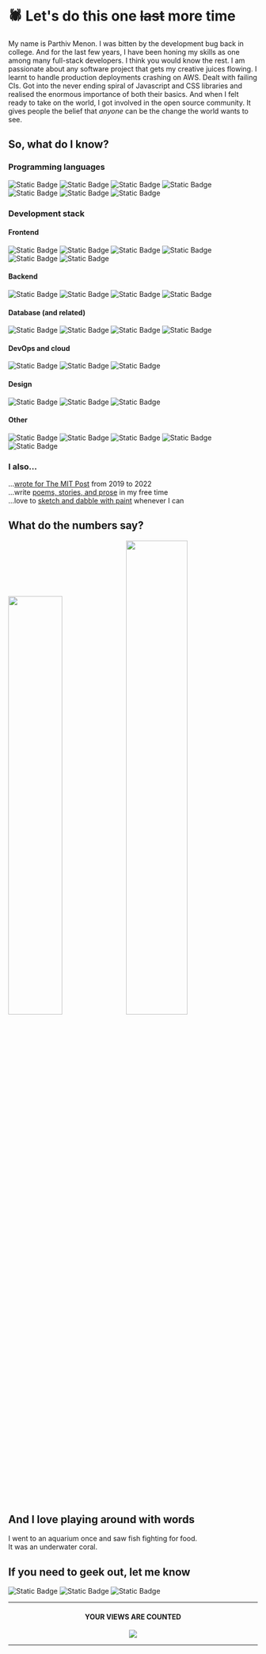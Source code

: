 # 🕷 Let's do this one ~~last~~ more time

My name is Parthiv Menon. I was bitten by the development bug back in college. And for the last few years, I have been honing my skills as one among many full-stack developers. I think you would know the rest. I am passionate about any software project that gets my creative juices flowing. I learnt to handle production deployments crashing on AWS. Dealt with failing CIs. Got into the never ending spiral of Javascript and CSS libraries and realised the enormous importance of both their basics. And when I felt ready to take on the world, I got involved in the open source community. It gives people the belief that _anyone_ can be the change the world wants to see.

## So, what do I know?
### Programming languages
![Static Badge](https://img.shields.io/badge/C_Language-black?style=for-the-badge&logo=c&logoColor=%23A8B9CC) ![Static Badge](https://img.shields.io/badge/Java-black?style=for-the-badge&logo=java) ![Static Badge](https://img.shields.io/badge/Javascript-black?style=for-the-badge&logo=javascript&logoColor=yellow) ![Static Badge](https://img.shields.io/badge/typescript-black?style=for-the-badge&logo=typescript) ![Static Badge](https://img.shields.io/badge/Python-black?style=for-the-badge&logo=python) ![Static Badge](https://img.shields.io/badge/Golang-black?style=for-the-badge&logo=go) ![Static Badge](https://img.shields.io/badge/php-black?style=for-the-badge&logo=php)

### Development stack
#### Frontend
![Static Badge](https://img.shields.io/badge/HTML-black?style=for-the-badge&logo=html5) ![Static Badge](https://img.shields.io/badge/CSS-black?style=for-the-badge&logo=css3) ![Static Badge](https://img.shields.io/badge/ReactJS-black?style=for-the-badge&logo=react&logoColor=%2361DAFB) ![Static Badge](https://img.shields.io/badge/TailwindCSS-black?style=for-the-badge&logo=tailwindcss) ![Static Badge](https://img.shields.io/badge/SASS-black?style=for-the-badge&logo=sass) ![Static Badge](https://img.shields.io/badge/framer-black?style=for-the-badge&logo=framer)

#### Backend
![Static Badge](https://img.shields.io/badge/nodejs-black?style=for-the-badge&logo=node.js) ![Static Badge](https://img.shields.io/badge/django-black?style=for-the-badge&logo=django) ![Static Badge](https://img.shields.io/badge/postman-black?style=for-the-badge&logo=postman) ![Static Badge](https://img.shields.io/badge/firebase-black?style=for-the-badge&logo=firebase)

#### Database (and related)
![Static Badge](https://img.shields.io/badge/MongoDB-black?style=for-the-badge&logo=mongodb) ![Static Badge](https://img.shields.io/badge/MySQL-black?style=for-the-badge&logo=mySQL) ![Static Badge](https://img.shields.io/badge/mongoose-black?style=for-the-badge&logo=mongoose) ![Static Badge](https://img.shields.io/badge/Prisma-black?style=for-the-badge&logo=prisma)

#### DevOps and cloud
![Static Badge](https://img.shields.io/badge/aws-black?style=for-the-badge&logo=amazon%20aws) ![Static Badge](https://img.shields.io/badge/vercel-black?style=for-the-badge&logo=vercel) ![Static Badge](https://img.shields.io/badge/docker-black?style=for-the-badge&logo=docker)

#### Design
![Static Badge](https://img.shields.io/badge/Figma-black?style=for-the-badge&logo=figma) ![Static Badge](https://img.shields.io/badge/photoshop-black?style=for-the-badge&logo=adobe%20photoshop) ![Static Badge](https://img.shields.io/badge/illustrator-black?style=for-the-badge&logo=adobe%20illustrator)

#### Other
![Static Badge](https://img.shields.io/badge/NextJS-black?style=for-the-badge&logo=next.js) ![Static Badge](https://img.shields.io/badge/Symfony-black?style=for-the-badge&logo=symfony) ![Static Badge](https://img.shields.io/badge/jupyter-black?style=for-the-badge&logo=jupyter) ![Static Badge](https://img.shields.io/badge/Linux-black?style=for-the-badge&logo=linux) ![Static Badge](https://img.shields.io/badge/Git-black?style=for-the-badge&logo=git)

### I also...
...[wrote for The MIT Post](https://themitpost.com/author/parthiv/) from 2019 to 2022 <br/>
...write [poems, stories, and prose](https://parthivmenon.com/storyboard/) in my free time <br/>
...love to [sketch and dabble with paint](https://parthivmenon.com/artwork/) whenever I can

## What do the numbers say?
<div>
	<img style="height: auto; width: 46.5%;" src="https://github-readme-stats.vercel.app/api?username=parthiv-m&theme=vue-dark&show_icons=true&hide_border=true&count_private=true" />
	<img style="height: auto; width: 49.5%;" src="https://github-readme-streak-stats.herokuapp.com/?user=parthiv-m&theme=vue-dark&hide_border=true" />
</div>

## And I love playing around with words
I went to an aquarium once and saw fish fighting for food. <br/>
It was an underwater coral.

## If you need to geek out, let me know
![Static Badge](https://img.shields.io/badge/Instagram-white?style=for-the-badge&logo=instagram&link=https%3A%2F%2Finstagram.com%2F_.parthiv_) ![Static Badge](https://img.shields.io/badge/linkedin-white?style=for-the-badge&logo=linkedin&logoColor=%230A66C2&link=https%3A%2F%2Flinkedin.com%2Fin%2Fparthivmenon) ![Static Badge](https://img.shields.io/badge/gmail-white?style=for-the-badge&logo=gmail&link=mailto%3Aparthivmenon01%40gmail.com)

<div align="center">
<hr />
<h4>YOUR VIEWS ARE COUNTED</h4>
<img src="https://profile-counter.glitch.me/parthiv-m/count.svg" />
<hr />
</div>
